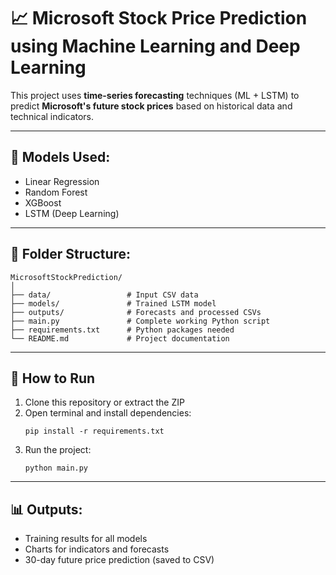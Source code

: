 # 📈 Microsoft Stock Price Prediction using Machine Learning and Deep Learning

This project uses **time-series forecasting** techniques (ML + LSTM) to predict **Microsoft's future stock prices** based on historical data and technical indicators.

---

## 🧠 Models Used:
- Linear Regression
- Random Forest
- XGBoost
- LSTM (Deep Learning)

---

## 📁 Folder Structure:
```
MicrosoftStockPrediction/
│
├── data/                 # Input CSV data
├── models/               # Trained LSTM model
├── outputs/              # Forecasts and processed CSVs
├── main.py               # Complete working Python script
├── requirements.txt      # Python packages needed
└── README.md             # Project documentation
```

---

## 🔧 How to Run

1. Clone this repository or extract the ZIP
2. Open terminal and install dependencies:
   ```
   pip install -r requirements.txt
   ```
3. Run the project:
   ```
   python main.py
   ```

---

## 📊 Outputs:
- Training results for all models
- Charts for indicators and forecasts
- 30-day future price prediction (saved to CSV)
